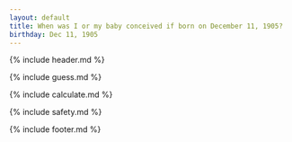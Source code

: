 ```yaml
---
layout: default
title: When was I or my baby conceived if born on December 11, 1905?
birthday: Dec 11, 1905
---
```


{% include header.md %}

{% include guess.md %}

{% include calculate.md %}

{% include safety.md %}

{% include footer.md %}



